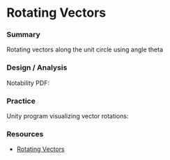 # Rotating Vectors

### Summary
Rotating vectors along the unit circle using angle theta

### Design / Analysis
Notability PDF:

### Practice
Unity program visualizing vector rotations:


### Resources
- [Rotating Vectors](https://www.youtube.com/watch?v=7j5yW5QDC2U&ab_channel=FreyaHolm%C3%A9r)